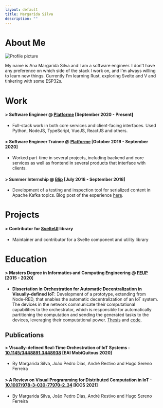 ```yaml
---
layout: default
title: Margarida Silva
description: ""
---
```


# About Me

<img class="profile-picture" src="../images/photo.jpg" alt="Profile picture">

My name is Ana Margarida Silva and I am a software engineer. I don't have any preference on which side of the stack I work on, and I'm always willing to learn new things. Currently I'm learning Rust, exploring Svelte and V and tinkering with some ESP32s.

# Work

#### <span class="title-intro">></span> **Software Engineer** @ [Platforme](https://platforme.com/) [September 2020 - Present]
* Full-stack work in both core services and client-facing interfaces. Used Python, NodeJS, TypeScript, VueJS, ReactJS and others.

#### <span class="title-intro">></span> **Software Engineer Trainee** @ [Platforme](https://platforme.com/) [October 2019 - September 2020]
* Worked part-time in several projects, including backend and core services as well as frontend in several products that interface with clients.

#### <span class="title-intro">></span> **Summer Internship** @ [Blip](https://blip.pt/) [July 2018 - September 2018]
* Development of a testing and inspection tool for serialized content in Apache Kafka topics. Blog post of the experience [here](https://ppb.technology/2018/09/18/a-summer-internship-at-paddypowerbetfair/).

# Projects

#### <span class="title-intro">></span> Contributor for [SvelteUI](https://www.svelteui.org/) library
* Maintainer and contributor for a Svelte component and utility library

# Education

#### <span class="title-intro">></span> Masters Degree in Informatics and Computing Engineering @ [FEUP](https://sigarra.up.pt/feup/en/WEB_PAGE.INICIAL) [2015 - 2020]
* **Dissertation in Orchestration for Automatic Decentralization in Visually-defined IoT**: Development of a prototype, extending from Node-RED, that enables the automatic decentralization of an IoT system. The devices in the network communicate their computational capabilities to the orchestrator, which is responsible for automatically partitioning the computation and sending the generated tasks to the devices, leveraging their computational power. [Thesis](https://repositorio-aberto.up.pt/handle/10216/128520) and [code](https://github.com/BeeMargarida/node-red).

<!-- # Projects -->

## Publications

#### <span class="title-intro">></span> **Visually-defined Real-Time Orchestration of IoT Systems** - [10.1145/3448891.3448938](https://dl.acm.org/doi/10.1145/3448891.3448938) [EAI MobiQuitous 2020]
* By Margarida Silva, João Pedro Dias, André Restivo and Hugo Sereno Ferreira

#### <span class="title-intro">></span> **A Review on Visual Programming for Distributed Computation in IoT** - [10.1007/978-3-030-77970-2_34](https://link.springer.com/chapter/10.1007%2F978-3-030-77970-2_34) [ICCS 2021]
* By Margarida Silva, João Pedro Dias, André Restivo and Hugo Sereno Ferreira
